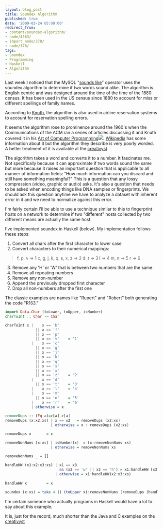 ```yaml
---
layout: blog_post
title: Soundex Algorithm
published: true
date: '2009-03-24 05:00:00'
redirect_from:
- content/soundex-algorithm/
- node/4363/
- import_node/378/
- node/378/
tags:
- Soundex
- Programming
- Haskell
- Algorithm
---
```


Last week I noticed that the MySQL "[sounds like](http://dev.mysql.com/doc/refman/5.0/en/string-functions.html#operator_sounds-like)" operator uses the soundex algorithm to determine if two words sound alike. The algorithm is English centric and was designed around the time of the time of the 1880 census. It has been used in the US census since 1880 to account for miss or different spellings of family names. 

According to [Knuth](http://www-cs-faculty.stanford.edu/~knuth/), the algorithm is also used in airline reservation systems to account for reservation spelling errors. 

It seems the algorithm rose to prominence around the 1960's when the Communications of the ACM ran a series of articles discussing it and Knuth covered it in his [Art of Computer Programming](http://www.amazon.com/gp/product/0201896850?ie=UTF8&tag=empcra-20&linkCode=as2&camp=1789&creative=390957&creativeASIN=0201896850)![](http://www.assoc-amazon.com/e/ir?t=empcra-20&l=as2&o=1&a=0201896850). [Wikipedia](http://en.wikipedia.org/wiki/Soundex) has some information about it but the algorithm they describe is very poorly worded. A better treatment of it is available at the [creativyst](http://www.creativyst.com/Doc/Articles/SoundEx1/SoundEx1.htm). 

The algorithm takes a word and converts it to a number. It fascinates me. Not specifically because it can approximate if two words sound the same but more because it raises an important question that is applicable to all manner of information fields: "How much information can you discard and still have something meaningful?" This is a question that any lossy compression (video, graphic or audio) asks. It's also a question that needs to be asked when encoding things like DNA samples or fingerprints. We should ask this question anytime we have to analyze a dataset with inherent error in it and we need to normalize against this error. 

I'm fairly certain I'll be able to use a technique similar to this to fingerprint hosts on a network to determine if two "different" hosts collected by two different means are actually the same host. 

I've implemented soundex in Haskell (below). My implementation follows these steps:

1.  Convert all chars after the first character to lower case
2.  Convert characters to their numerical mappings:
   > f, p, v -> 1
   > c, g, j, k, q, s, x, z -> 2
   > d ,t -> 3
   > l -> 4
   > m, n -> 5
   > r -> 6
3.  Remove any 'H' or 'W' that is between two numbers that are the same
4.  Remove all repeating numbers
5.  Remove any non-number
6.  Append the previously dropped first character
7.  Drop all non-numbers after the first one

The classic examples are names like "Rupert" and "Robert" both generating the code "R163." 

```haskell
import Data.Char (toLower, toUpper, isNumber)  
charToInt :: Char -> Char  

charToInt x |    x == 'b'
              || x == 'f' 
              || x == 'p' 
              || x == 'v'    = '1' 
            |    x == 'c' 
              || x == 'g' 
              || x == 'j' 
              || x == 'k' 
              || x == 'q' 
              || x == 's' 
              || x == 'x' 
              || x == 'z'    = '2'
            |    x == 'd'
              || x == 't'    = '3' 
            |    x == 'l'    = '4'
            |    x == 'm' 
              || x == 'n'    = '5' 
            |    x == 'r'    = '6'
            | otherwise = x  
            
removeDups :: (Eq a)=>[a]->[a] 
removeDups (x:x2:xs) | x == x2   = removeDups (x2:xs) 
                     | otherwise = x : removeDups (x2:xs)                       

removeDups x       = x  

removeNonNums (x:xs) | isNumber(x)  = (x:removeNonNums xs) 
                     | otherwise = removeNonNums xs  
                     
removeNonNums _ = []  

handleHW (x1:x2:x3:xs) | x1 == x3 
                         && (x2 == 'w' || x2 == 'h') = x1:handleHW (x3:xs)
                       | otherwise = x1:handleHW(x2:x3:xs) 
                       
handleHW x         = x  

soundex (x:xs) = take 4 (( (toUpper x):removeNonNums (removeDups (handleHW (map charToInt (map toLower xs)))) )++"0000")`
```

I'm certain someone who actually programs in Haskell would have a lot to say about this example. 

It is, just for the record, much shorter than the Java and C examples on the [creativyst](http://www.creativyst.com/Doc/Articles/SoundEx1/SoundEx1.htm#SourceCode)
